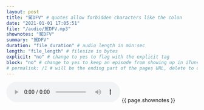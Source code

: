 ```yaml
---
layout: post
title: "駕DFV" # quotes allow forbidden characters like the colon
date: "2021-01-01 17:05:51"
file: "/audio/駕DFV.mp3"
shownotes: "駕DFV"
summary: "駕DFV"
duration: "file_duration" # audio length in min:sec
length: "file_length" # filesize in bytes
explicit: "no" # change to yes to flag with the explicit tag
block: "no" # change to yes to keep an episode from showing up in iTunes
# permalink: /1 # will be the ending part of the pages URL, delete to default to the title
---
```


<audio controls>
<source src="{{site.url}}{{site.baseurl}}{{ page.file }}" type="audio/x-mp3">
Your browser does not support the audio element.
</audio>
{{ page.shownotes }}
